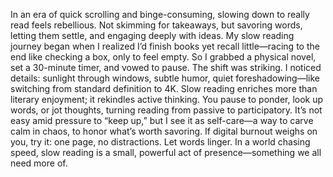 In an era of quick scrolling and binge-consuming, slowing down to really read feels rebellious. Not skimming for takeaways, but savoring words, letting them settle, and engaging deeply with ideas.​
My slow reading journey began when I realized I’d finish books yet recall little—racing to the end like checking a box, only to feel empty. So I grabbed a physical novel, set a 30-minute timer, and vowed to pause.​
The shift was striking. I noticed details: sunlight through windows, subtle humor, quiet foreshadowing—like switching from standard definition to 4K.​
Slow reading enriches more than literary enjoyment; it rekindles active thinking. You pause to ponder, look up words, or jot thoughts, turning reading from passive to participatory.​
It’s not easy amid pressure to “keep up,” but I see it as self-care—a way to carve calm in chaos, to honor what’s worth savoring.​
If digital burnout weighs on you, try it: one page, no distractions. Let words linger. In a world chasing speed, slow reading is a small, powerful act of presence—something we all need more of.